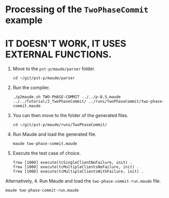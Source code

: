 # Processing of the `TwoPhaseCommit` example
# IT DOESN'T WORK, IT USES EXTERNAL FUNCTIONS.

1. Move to the `pst-p/maude/parser` folder.
   ~~~~
   cd ~/git/pst-p/maude/parser
   ~~~~
2. Run the compiler.
   ~~~~
   ./p2maude.sh TWO-PHASE-COMMIT ../../p-0.5.maude ../../Tutorial/2_TwoPhaseCommit/ ../runs/TwoPhaseCommit/two-phase-commit.maude
   ~~~~
3. You can then move to the folder of the generated files.
   ~~~~
   cd ~/git/pst-p/maude/runs/TwoPhaseCommit/
   ~~~~
4. Run Maude and load the generated file. 
   ~~~~
   maude two-phase-commit.maude 
   ~~~~
5. Execute the test case of choice. 
   ~~~~
   frew [1000] execute(tcSingleClientNoFailure, init) .
   frew [1000] execute(tcMultipleClientsNoFailure, init) .
   frew [1000] execute(tcMultipleClientsWithFailure, init) .
   ~~~~

Alternatively, 
4. Run Maude and load the `two-phase-commit-run.maude` file. 
   ~~~~
   maude two-phase-commit-run.maude 
   ~~~~


